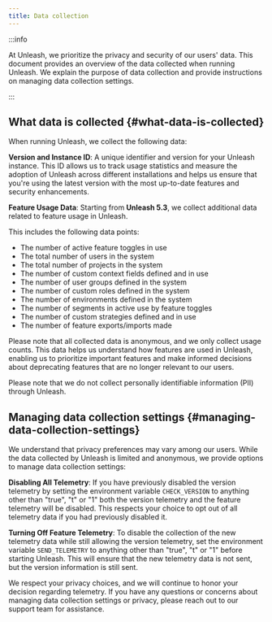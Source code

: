 ```yaml
---
title: Data collection
---
```

:::info

At Unleash, we prioritize the privacy and security of our users' data. This document provides an overview of the data collected when running Unleash. We explain the purpose of data collection and provide instructions on managing data collection settings.

:::

## What data is collected {#what-data-is-collected}
When running Unleash, we collect the following data:

**Version and Instance ID**: A unique identifier and version for your Unleash instance. This ID allows us to track usage statistics and measure the adoption of Unleash across different installations and helps us ensure that you're using the latest version with the most up-to-date features and security enhancements.

**Feature Usage Data**: Starting from **Unleash 5.3**, we collect additional data related to feature usage in Unleash.

This includes the following data points:
- The number of active feature toggles in use
- The total number of users in the system
- The total number of projects in the system
- The number of custom context fields defined and in use
- The number of user groups defined in the system
- The number of custom roles defined in the system
- The number of environments defined in the system
- The number of segments in active use by feature toggles
- The number of custom strategies defined and in use
- The number of feature exports/imports made

Please note that all collected data is anonymous, and we only collect usage counts. This data helps us understand how features are used in Unleash, enabling us to prioritize important features and make informed decisions about deprecating features that are no longer relevant to our users.

Please note that we do not collect personally identifiable information (PII) through Unleash.

## Managing data collection settings {#managing-data-collection-settings}
We understand that privacy preferences may vary among our users. While the data collected by Unleash is limited and anonymous, we provide options to manage data collection settings:

**Disabling All Telemetry**: If you have previously disabled the version telemetry by setting the environment variable `CHECK_VERSION` to anything other than "true", "t" or "1" both the version telemetry and the feature telemetry will be disabled. This respects your choice to opt out of all telemetry data if you had previously disabled it.

**Turning Off Feature Telemetry**: To disable the collection of the new telemetry data while still allowing the version telemetry, set the environment variable `SEND_TELEMETRY` to anything other than "true", "t" or "1" before starting Unleash. This will ensure that the new telemetry data is not sent, but the version information is still sent.

We respect your privacy choices, and we will continue to honor your decision regarding telemetry. If you have any questions or concerns about managing data collection settings or privacy, please reach out to our support team for assistance.

